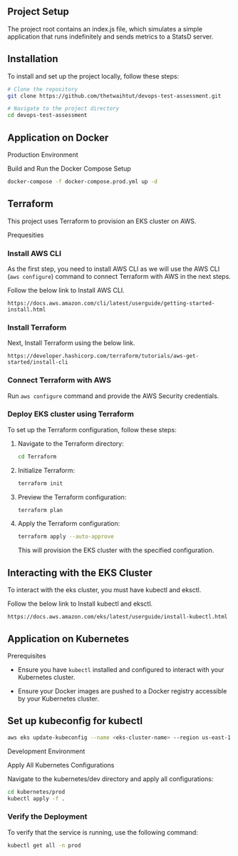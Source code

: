 ## Project Setup

The project root contains an index.js file, which simulates a simple application that runs indefinitely and sends metrics to a StatsD server.


## Installation
To install and set up the project locally, follow these steps:

```bash
# Clone the repository
git clone https://github.com/thetwaihtut/devops-test-assessment.git

# Navigate to the project directory
cd devops-test-assessment
```
## Application on Docker

Production Environment

Build and Run the Docker Compose Setup

```bash
docker-compose -f docker-compose.prod.yml up -d
```

## Terraform
This project uses Terraform to provision an EKS cluster on AWS.

Prequesities

### Install AWS CLI 

As the first step, you need to install AWS CLI as we will use the AWS CLI (`aws configure`) command to connect Terraform with AWS in the next steps.

Follow the below link to Install AWS CLI.
```
https://docs.aws.amazon.com/cli/latest/userguide/getting-started-install.html
```

### Install Terraform

Next, Install Terraform using the below link.
```
https://developer.hashicorp.com/terraform/tutorials/aws-get-started/install-cli
```

### Connect Terraform with AWS

Run `aws configure` command and provide the AWS Security credentials.

### Deploy EKS cluster using Terraform
To set up the Terraform configuration, follow these steps:

1. Navigate to the Terraform directory:

    ```bash
    cd Terraform
    ```

2. Initialize Terraform:

    ```bash
    terraform init
    ```

3. Preview the Terraform configuration:
   
    ```bash
    terraform plan
    ```
  
4. Apply the Terraform configuration:

    ```bash
    terraform apply --auto-approve
    ```

    This will provision the EKS cluster with the specified configuration.

## Interacting with the EKS Cluster

To interact with the eks cluster, you must have kubectl and eksctl.

Follow the below link to Install kubectl and eksctl.
```
https://docs.aws.amazon.com/eks/latest/userguide/install-kubectl.html
```

## Application on Kubernetes

Prerequisites

* Ensure you have ```kubectl``` installed and configured to interact with your Kubernetes cluster.

* Ensure your Docker images are pushed to a Docker registry accessible by your Kubernetes cluster.

## Set up kubeconfig for kubectl

```bash
aws eks update-kubeconfig --name <eks-cluster-name> --region us-east-1
```

Development Environment

Apply All Kubernetes Configurations

Navigate to the kubernetes/dev directory and apply all configurations:

```bash
cd kubernetes/prod
kubectl apply -f .
```
### Verify the Deployment
To verify that the service is running, use the following command:

```bash
kubectl get all -n prod
```

